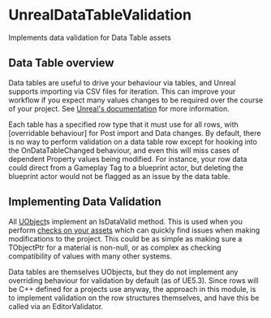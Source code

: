 # UnrealDataTableValidation
Implements data validation for Data Table assets

## Data Table overview

Data tables are useful to drive your behaviour via tables, and Unreal supports
importing via CSV files for iteration. This can improve your workflow if you
expect many values changes to be required over the course of your project. See
[Unreal's documentation](https://docs.unrealengine.com/5.3/en-US/data-driven-gameplay-elements-in-unreal-engine/)
for more information.

Each table has a specified row type that it must use for all rows, with
[overridable behaviour] for Post import and Data changes. By default, there
is no way to perform validation on a data table row except for hooking into
the OnDataTableChanged behaviour, and even this will miss cases of dependent
Property values being modified. For instance, your row data could direct from a
Gameplay Tag to a blueprint actor, but deleting the blueprint actor would not
be flagged as an issue by the data table.

## Implementing Data Validation

All [UObject](https://docs.unrealengine.com/latest/en-US/API/Runtime/CoreUObject/UObject/UObject/IsDataValid/)s
implement an IsDataValid method. This is used when you perform 
[checks on your assets](https://docs.unrealengine.com/latest/en-US/ProgrammingAndScripting/ProgrammingWithCPP/Assets/DataValidation/)
which can quickly find issues when making modifications to the project. This
could be as simple as making sure a TObjectPtr for a material is non-null, or
as complex as checking compatibility of values with many other systems.

Data tables are themselves UObjects, but they do not implement any overriding
behaviour for validation by default (as of UE5.3). Since rows will be C++ defined
for a projects use anyway, the approach in this module, is to implement validation
on the row structures themselves, and have this be called via an EditorValidator.

